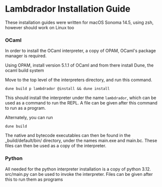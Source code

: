 # Lambdrador Installation Guide

These installation guides were written for macOS Sonoma 14.5, using zsh, however should work on Linux too

### OCaml

In order to install the OCaml interpreter, a copy of OPAM, OCaml's package manager is required.

Using OPAM, install version 5.1.1 of OCaml and from there install Dune, the ocaml build system

Move to the top level of the interpreters directory, and run this command.

```dune build p lambdrador @install && dune install```

This should install the interpreter under the name `lambdrador`, which can be used as a command to run the REPL. A file can be given after this command to run as a program.

Alternately, you can run

```dune build```

The native and bytecode executables can then be found in the _build/default/bin/ directory, under the names main.exe and main.bc. These files can then be used as a copy of the interpreter.

### Python

All needed for the python interpreter installation is a copy of python 3.12. src/main.py can be used to invoke the interpreter. Files can be given after this to run them as programs
